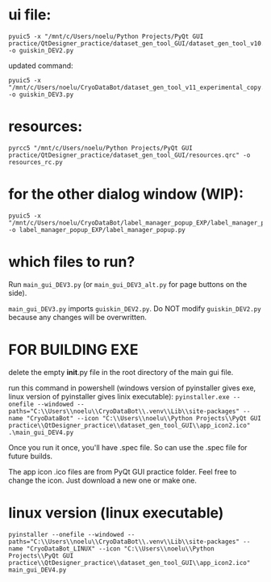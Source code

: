 # ui file:
```
pyuic5 -x "/mnt/c/Users/noelu/Python Projects/PyQt GUI practice/QtDesigner_practice/dataset_gen_tool_GUI/dataset_gen_tool_v10.ui" -o guiskin_DEV2.py
```
updated command:
```
pyuic5 -x "/mnt/c/Users/noelu/CryoDataBot/dataset_gen_tool_v11_experimental_copy.ui" -o guiskin_DEV3.py
```

# resources:
```
pyrcc5 "/mnt/c/Users/noelu/Python Projects/PyQt GUI practice/QtDesigner_practice/dataset_gen_tool_GUI/resources.qrc" -o resources_rc.py
```


# for the other dialog window (WIP):
```
pyuic5 -x "/mnt/c/Users/noelu/CryoDataBot/label_manager_popup_EXP/label_manager_popup.ui" -o label_manager_popup_EXP/label_manager_popup.py
```

# which files to run?
Run ```main_gui_DEV3.py``` (or ```main_gui_DEV3_alt.py``` for page buttons on the side). 

```main_gui_DEV3.py``` imports ```guiskin_DEV2.py```. Do NOT modify ```guiskin_DEV2.py``` because any changes will be overwritten.





# FOR BUILDING EXE
delete the empty __init__.py file in the root directory of the main gui file.

run this command in powershell (windows version of pyinstaller gives exe, linux version of pyinstaller gives linix executable): ```pyinstaller.exe --onefile --windowed --paths="C:\\Users\\noelu\\CryoDataBot\\.venv\\Lib\\site-packages" --name "CryoDataBot" --icon "C:\\Users\\noelu\\Python Projects\\PyQt GUI practice\\QtDesigner_practice\\dataset_gen_tool_GUI\\app_icon2.ico" .\main_gui_DEV4.py```

Once you run it once, you'll have .spec file. So can use the .spec file for future builds.

The app icon .ico files are from PyQt GUI practice folder. Feel free to change the icon. Just download a new one or make one.

# linux version (linux executable)
```pyinstaller --onefile --windowed --paths="C:\\Users\\noelu\\CryoDataBot\\.venv\\Lib\\site-packages" --name "CryoDataBot_LINUX" --icon "C:\\Users\\noelu\\Python Projects\\PyQt GUI practice\\QtDesigner_practice\\dataset_gen_tool_GUI\\app_icon2.ico" main_gui_DEV4.py```